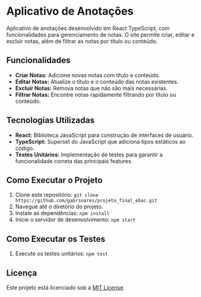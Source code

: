 # Aplicativo de Anotações

Aplicativo de anotações desenvolvido em React TypeScript, com funcionalidades para gerenciamento de notas. O site permite criar, editar e excluir notas, além de filtrar as notas por título ou conteúdo.

## Funcionalidades

- **Criar Notas:** Adicione novas notas com título e conteúdo.
- **Editar Notas:** Atualize o título e o conteúdo das notas existentes.
- **Excluir Notas:** Remova notas que não são mais necessárias.
- **Filtrar Notas:** Encontre notas rapidamente filtrando por título ou conteúdo.

## Tecnologias Utilizadas

- **React:** Biblioteca JavaScript para construção de interfaces de usuário.
- **TypeScript:** Superset do JavaScript que adiciona tipos estáticos ao código.
- **Testes Unitários:** Implementação de testes para garantir a funcionalidade correta das principais features.

## Como Executar o Projeto

1. Clone este repositório: `git clone https://github.com/gabrsoares/projeto_final_ebac.git`
2. Navegue até o diretório do projeto.
3. Instale as dependências: `npm install`
4. Inicie o servidor de desenvolvimento: `npm start`

## Como Executar os Testes

1. Execute os testes unitários: `npm test`

## Licença

Este projeto está licenciado sob a [MIT License](LICENSE).
